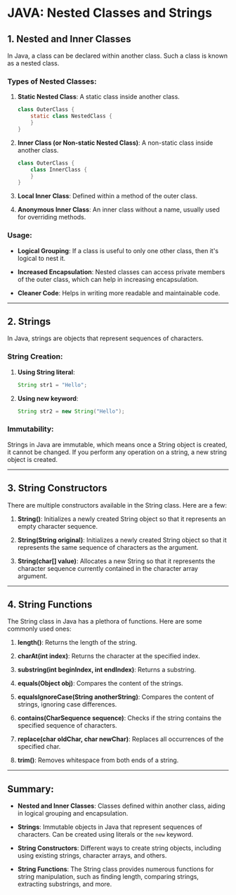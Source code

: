# JAVA: Nested Classes and Strings

## 1. Nested and Inner Classes

In Java, a class can be declared within another class. Such a class is known as a nested class.

### **Types of Nested Classes:**

1. **Static Nested Class**: A static class inside another class.
   ```java
   class OuterClass {
       static class NestedClass {
       }
   }
   ```

2. **Inner Class (or Non-static Nested Class)**: A non-static class inside another class.
   ```java
   class OuterClass {
       class InnerClass {
       }
   }
   ```

3. **Local Inner Class**: Defined within a method of the outer class.
   
4. **Anonymous Inner Class**: An inner class without a name, usually used for overriding methods.

### **Usage:**

- **Logical Grouping**: If a class is useful to only one other class, then it's logical to nest it.
  
- **Increased Encapsulation**: Nested classes can access private members of the outer class, which can help in increasing encapsulation.
  
- **Cleaner Code**: Helps in writing more readable and maintainable code.

---

## 2. Strings

In Java, strings are objects that represent sequences of characters.

### **String Creation:**

1. **Using String literal**:
   ```java
   String str1 = "Hello";
   ```

2. **Using new keyword**:
   ```java
   String str2 = new String("Hello");
   ```

### **Immutability**: 

Strings in Java are immutable, which means once a String object is created, it cannot be changed. If you perform any operation on a string, a new string object is created.

---

## 3. String Constructors

There are multiple constructors available in the String class. Here are a few:

1. **String()**: Initializes a newly created String object so that it represents an empty character sequence.
   
2. **String(String original)**: Initializes a newly created String object so that it represents the same sequence of characters as the argument.
   
3. **String(char[] value)**: Allocates a new String so that it represents the character sequence currently contained in the character array argument.

---

## 4. String Functions

The String class in Java has a plethora of functions. Here are some commonly used ones:

1. **length()**: Returns the length of the string.
   
2. **charAt(int index)**: Returns the character at the specified index.
   
3. **substring(int beginIndex, int endIndex)**: Returns a substring.
   
4. **equals(Object obj)**: Compares the content of the strings.
   
5. **equalsIgnoreCase(String anotherString)**: Compares the content of strings, ignoring case differences.
   
6. **contains(CharSequence sequence)**: Checks if the string contains the specified sequence of characters.
   
7. **replace(char oldChar, char newChar)**: Replaces all occurrences of the specified char.
   
8. **trim()**: Removes whitespace from both ends of a string.

---

## Summary:

- **Nested and Inner Classes**: Classes defined within another class, aiding in logical grouping and encapsulation.
  
- **Strings**: Immutable objects in Java that represent sequences of characters. Can be created using literals or the `new` keyword.
  
- **String Constructors**: Different ways to create string objects, including using existing strings, character arrays, and others.
  
- **String Functions**: The String class provides numerous functions for string manipulation, such as finding length, comparing strings, extracting substrings, and more.
